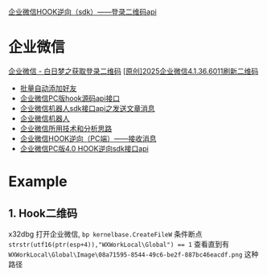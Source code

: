 [企业微信HOOK逆向（sdk）——登录二维码api](https://www.cnblogs.com/cnzryblog/p/16016850.html)

# 企业微信
[企业微信 - 白日梦之获取登录二维码](https://bbs.kanxue.com/thread-287381.htm)
[[原创]2025企业微信4.1.36.6011刷新二维码](https://bbs.kanxue.com/thread-286472.htm)

* [批量自动添加好友](https://www.cnblogs.com/cnzryblog/p/14742232.html)
* [企业微信PC版hook源码api接口](https://juejin.cn/post/7100373217742684173)
* [企业微信机器人sdk接口api之发送文章消息](https://juejin.cn/post/6988404078875246629)
* [企业微信机器人](https://www.cnblogs.com/wwgk/p/14928492.html)
* [企业微信所用技术和分析思路](https://www.cnblogs.com/wwgk/p/14808896.html)
* [企业微信HOOK逆向（PC端）——接收消息](https://www.cnblogs.com/cnzryblog)
* [企业微信PC版4.0 HOOK逆向sdk接口api](https://www.cnblogs.com/hwmytr/articles/16850302.html)
# Example

## 1. Hook二维码

x32dbg 打开企业微信, `bp kernelbase.CreateFileW` 条件断点  `strstr(utf16(ptr(esp+4)),"WXWorkLocal\Global") == 1` 查看直到有 `WXWorkLocal\Global\Image\08a71595-8544-49c6-be2f-887bc46eacdf.png` 这种路径
